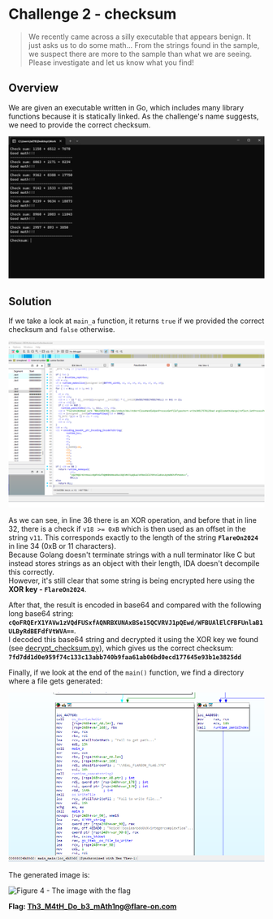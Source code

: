 # Challenge 2 - checksum

> We recently came across a silly executable that appears benign. It just asks us to do some math… From the strings found in the sample, we suspect there are more to the sample than what we are seeing. Please investigate and let us know what you find!

## Overview
We are given an executable written in Go, which includes many library functions because it is statically linked.
As the challenge's name suggests, we need to provide the correct checksum.
	
![Figure 1 - Preview of the executable](assets/checksum_start.png)  

## Solution
If we take a look at `main_a` function, it returns `true` if we provided the correct checksum and `false` otherwise.  

![Figure 2 - main_a function](assets/main_a_function.png)  

As we can see, in line 36 there is an XOR operation, and before that in line 32, there is a check if `v18 >= 0xB` which is then used as an offset in the string `v11`. This corresponds exactly to the length of the string **`FlareOn2024`** in line 34 (0xB or 11 characters).  
Because Golang doesn't terminate strings with a null terminator like C but instead stores strings as an object with their length, IDA doesn't decompile this correctly.  
However, it's still clear that some string is being encrypted here using the **XOR key - `FlareOn2024`**.  

After that, the result is encoded in base64 and compared with the following long base64 string: **`cQoFRQErX1YAVw1zVQdFUSxfAQNRBXUNAxBSe15QCVRVJ1pQEwd/WFBUAlElCFBFUnlaB1ULByRdBEFdfVtWVA==`**.  
I decoded this base64 string and decrypted it using the XOR key we found (see [decrypt_checksum.py](decrypt_checksum.py)), which gives us the correct checksum: **`7fd7dd1d0e959f74c133c13abb740b9faa61ab06bd0ecd177645e93b1e3825dd`**

Finally, if we look at the end of the `main()` function, we find a directory where a file gets generated:  

![Figure 3 - The location of the image that contains the flag](assets/flag_location.png)

The generated image is:  

![Figure 4 - The image with the flag](assets/REAL_FLAREON_FLAG.png)

**Flag: Th3_M4tH_Do_b3_mAth1ng@flare-on.com**